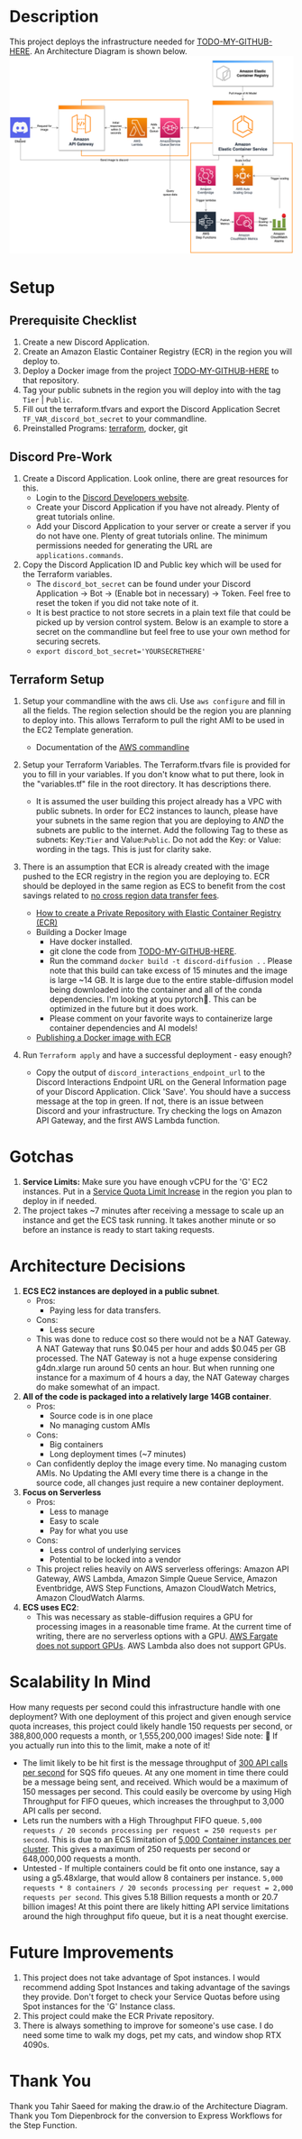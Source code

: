 # Description
This project deploys the infrastructure needed for [TODO-MY-GITHUB-HERE](). An Architecture Diagram is shown below.
![Infrastructure Diagram](/files/discord-diffusion-pic.png)

# Setup
## Prerequisite Checklist
1. Create a new Discord Application.
2. Create an Amazon Elastic Container Registry (ECR) in the region you will deploy to.
3. Deploy a Docker image from the project [TODO-MY-GITHUB-HERE]() to that repository.
4. Tag your public subnets in the region you will deploy into with the tag ```Tier``` | ```Public```.
5. Fill out the terraform.tfvars and export the Discord Application Secret ```TF_VAR_discord_bot_secret``` to your commandline.
6. Preinstalled Programs: [terraform](https://learn.hashicorp.com/tutorials/terraform/install-cli), docker, git

## Discord Pre-Work
1. Create a Discord Application. Look online, there are great resources for this. 
    * Login to the [Discord Developers website](https://discord.com/developers/applications).
    * Create your Discord Application if you have not already. Plenty of great tutorials online.
    * Add your Discord Application to your server or create a server if you do not have one. Plenty of great tutorials online. The minimum permissions needed for generating the URL are ```applications.commands```.
2. Copy the Discord Application ID and Public key which will be used for the Terraform variables. 
    * The ```discord_bot_secret``` can be found under your Discord Application -> Bot -> (Enable bot in necessary) -> Token. Feel free to reset the token if you did not take note of it.
    * It is best practice to not store secrets in a plain text file that could be picked up by version control system. Below is an example to store a secret on the commandline but feel free to use your own method for securing secrets. 
    * ```export discord_bot_secret='YOURSECRETHERE'```

## Terraform Setup
1. Setup your commandline with the aws cli. Use ```aws configure``` and fill in all the fields. The region selection should be the region you are planning to deploy into. This allows Terraform to pull the right AMI to be used in the EC2 Template generation. 
    * Documentation of the [AWS commandline](https://docs.aws.amazon.com/cli/latest/userguide/cli-chap-configure.html) 
2. Setup your Terraform Variables. The Terraform.tfvars file is provided for you to fill in your variables. If you don't know what to put there, look in the "variables.tf" file in the root directory. It has descriptions there. 
    * It is assumed the user building this project already has a VPC with public subnets. In order for EC2 instances to launch, please have your subnets in the same region that you are deploying to *AND* the subnets are public to the internet. Add the following Tag to these as subnets: Key:```Tier``` and Value:```Public```. Do not add the Key: or Value: wording in the tags. This is just for clarity sake.
3. There is an assumption that ECR is already created with the image pushed to the ECR registry in the region you are deploying to. ECR should be deployed in the same region as ECS to benefit from the cost savings related to [no cross region data transfer fees](https://aws.amazon.com/blogs/containers/understanding-data-transfer-costs-for-aws-container-services/).
    * [How to create a Private Repository with Elastic Container Registry (ECR)](https://docs.aws.amazon.com/AmazonECR/latest/userguide/repository-create.html)
    * Building a Docker Image
        * Have docker installed.
        * git clone the code from [TODO-MY-GITHUB-HERE]().
        * Run the command ```docker build -t discord-diffusion .``` . Please note that this build can take excess of 15 minutes and the image is large ~14 GB. It is large due to the entire stable-diffusion model being downloaded into the container and all of the conda dependencies. I'm looking at you pytorch🤨. This can be optimized in the future but it does work.
        * Please comment on your favorite ways to containerize large container dependencies and AI models!
    * [Publishing a Docker image with ECR](https://docs.aws.amazon.com/AmazonECR/latest/userguide/docker-push-ecr-image.html)

4. Run ```Terraform apply``` and have a successful deployment - easy enough? 
    * Copy the output of ```discord_interactions_endpoint_url``` to the Discord Interactions Endpoint URL on the General Information page of your Discord Application. Click 'Save'. You should have a success message at the top in green. If not, there is an issue between Discord and your infrastructure. Try checking the logs on Amazon API Gateway, and the first AWS Lambda function.

# Gotchas
1. **Service Limits:** Make sure you have enough vCPU for the 'G' EC2 instances. Put in a [Service Quota Limit Increase](https://console.aws.amazon.com/servicequotas/home) in the region you plan to deploy in if needed.
2. The project takes ~7 minutes after receiving a message to scale up an instance and get the ECS task running. It takes another minute or so before an instance is ready to start taking requests.

# Architecture Decisions
1. **ECS EC2 instances are deployed in a public subnet**. 
    * Pros: 
        * Paying less for data transfers.
    * Cons: 
        * Less secure
    * This was done to reduce cost so there would not be a NAT Gateway. A NAT Gateway that runs $0.045 per hour and adds $0.045 per GB processed. The NAT Gateway is not a huge expense considering g4dn.xlarge run around 50 cents an hour. But when running one instance for a maximum of 4 hours a day, the NAT Gateway charges do make somewhat of an impact.
2. **All of the code is packaged into a relatively large 14GB container**. 
    * Pros: 
        * Source code is in one place
        * No managing custom AMIs
    * Cons: 
        * Big containers
        * Long deployment times (~7 minutes)
    * Can confidently deploy the image every time. No managing custom AMIs. No Updating the AMI every time there is a change in the source code, all changes just require a new container deployment.
3. **Focus on Serverless**
    * Pros: 
        * Less to manage
        * Easy to scale
        * Pay for what you use
    * Cons:
        * Less control of underlying services
        * Potential to be locked into a vendor
    * This project relies heavily on AWS serverless offerings: Amazon API Gateway, AWS Lambda, Amazon Simple Queue Service, Amazon Eventbridge, AWS Step Functions, Amazon CloudWatch Metrics, Amazon CloudWatch Alarms.
4. **ECS uses EC2**:
    * This was necessary as stable-diffusion requires a GPU for processing images in a reasonable time frame. At the current time of writing, there are no serverless options with a GPU. [AWS Fargate does not support GPUs](https://github.com/aws/containers-roadmap/issues/88). AWS Lambda also does not support GPUs.

# Scalability In Mind
How many requests per second could this infrastructure handle with one deployment? With one deployment of this project and given enough service quota increases, this project could likely handle 150 requests per second, or 388,800,000 requests a month, or 1,555,200,000 images! Side note: :hammer: If you actually run into this to the limit, make a note of it!
* The limit likely to be hit first is the message throughput of [300 API calls per second](https://docs.aws.amazon.com/AWSSimpleQueueService/latest/SQSDeveloperGuide/quotas-messages.html) for SQS fifo queues. At any one moment in time there could be a message being sent, and received. Which would be a maximum of 150 messages per second. This could easily be overcome by using High Throughput for FIFO queues, which increases the throughput to 3,000 API calls per second.
* Lets run the numbers with a High Throughput FIFO queue. ```5,000 requests / 20 seconds processing per request = 250 requests per second```. This is due to an ECS limitation of [5,000 Container instances per cluster](https://docs.aws.amazon.com/AmazonECS/latest/developerguide/service-quotas.html). This gives a maximum of 250 requests per second or 648,000,000 requests a month.
* Untested - If multiple containers could be fit onto one instance, say a using a g5.48xlarge, that would allow 8 containers per instance. ```5,000 requests * 8 containers / 20 seconds processing per request = 2,000 requests per second```. This gives 5.18 Billion requests a month or 20.7 billion  images! At this point there are likely hitting API service limitations around the high throughput fifo queue, but it is a neat thought exercise.

# Future Improvements
1. This project does not take advantage of Spot instances. I would recommend adding Spot Instances and taking advantage of the savings they provide. Don't forget to check your Service Quotas before using Spot instances for the 'G' Instance class.
2. This project could make the ECR Private repository.
3. There is always something to improve for someone's use case. I do need some time to walk my dogs, pet my cats, and window shop RTX 4090s.

# Thank You
Thank you Tahir Saeed for making the draw.io of the Architecture Diagram. 
Thank you Tom Diepenbrock for the conversion to Express Workflows for the Step Function.